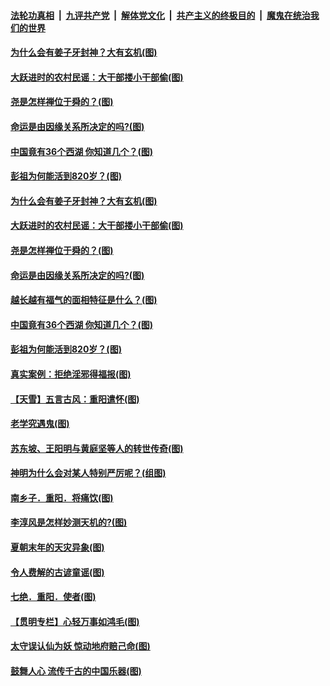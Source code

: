 

####  [法轮功真相](../../../../basic/blob/master/README.md?t=10310003) &nbsp;|&nbsp; [九评共产党](../../../../9ping.md/blob/master/README.md?t=10310003) &nbsp;|&nbsp; [解体党文化](../../../../jtdwh.md/blob/master/README.md?t=10310003)  &nbsp;|&nbsp; [共产主义的终极目的](../../../../gczydzjmd.md/blob/master/README.md?t=10310003) &nbsp;|&nbsp; [魔鬼在统治我们的世界](../../../../mgztzwmdsj.md/blob/master/README.md?t=10310003) 

#### [为什么会有姜子牙封神？大有玄机(图)](../pages/p7/950845.md?t=10310003) 

#### [大跃进时的农村民谣：大干部搂小干部偷(图)](../pages/p7/950683.md?t=10310003) 

#### [尧是怎样禅位于舜的？(图)](../pages/p7/950688.md?t=10310003) 

#### [命运是由因缘关系所决定的吗?(图)](../pages/p7/950681.md?t=10310003) 

#### [中国竟有36个西湖 你知道几个？(图)](../pages/p7/950707.md?t=10310003) 

#### [彭祖为何能活到820岁？(图)](../pages/p7/950572.md?t=10310003) 

#### [为什么会有姜子牙封神？大有玄机(图)](../pages/p7/950845.md?t=10310003) 

#### [大跃进时的农村民谣：大干部搂小干部偷(图)](../pages/p7/950683.md?t=10310003) 

#### [尧是怎样禅位于舜的？(图)](../pages/p7/950688.md?t=10310003) 

#### [命运是由因缘关系所决定的吗?(图)](../pages/p7/950681.md?t=10310003) 

#### [越长越有福气的面相特征是什么？(图)](../pages/p7/950262.md?t=10310003) 

#### [中国竟有36个西湖 你知道几个？(图)](../pages/p7/950707.md?t=10310003) 

#### [彭祖为何能活到820岁？(图)](../pages/p7/950572.md?t=10310003) 

#### [真实案例：拒绝淫邪得福报(图)](../pages/p7/950565.md?t=10310003) 

#### [【天雪】五言古风：重阳遣怀(图)](../pages/p7/950567.md?t=10310003) 

#### [老学究遇鬼(图)](../pages/p7/948976.md?t=10310003) 

#### [苏东坡、王阳明与黄庭坚等人的转世传奇(图)](../pages/p7/950551.md?t=10310003) 

#### [神明为什么会对某人特别严厉呢？(组图)](../pages/p7/911140.md?t=10310003) 

#### [南乡子．重阳．将痛饮(图)](../pages/p7/950353.md?t=10310003) 

#### [李淳风是怎样妙测天机的?(图)](../pages/p7/950522.md?t=10310003) 

#### [夏朝末年的天灾异象(图)](../pages/p7/950476.md?t=10310003) 

#### [令人费解的古谚童谣(图)](../pages/p7/950264.md?t=10310003) 

#### [七绝．重阳．使者(图)](../pages/p7/950352.md?t=10310003) 

#### [【贯明专栏】心轻万事如鸿毛(图)](../pages/p7/950037.md?t=10310003) 

#### [太守误认仙为妖 惊动地府赔己命(图)](../pages/p7/950321.md?t=10310003) 

#### [鼓舞人心 流传千古的中国乐器(图)](../pages/p7/950246.md?t=10310003) 

